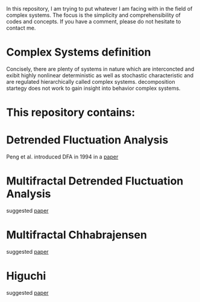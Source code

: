 In this repository, I am trying to put whatever I am facing with in the field of complex systems. The focus is the simplicity and comprehensibility of codes and concepts. If you have a comment, please do not hesitate to contact me.

# Complex Systems definition

Concisely, there are plenty of systems in nature which are interconcted and exibit highly nonlinear deterministic as well as stochastic characteristic and are regulated
hierarchically called complex systems. decomposition startegy does not work to gain insight into behavior complex systems.

# This repository contains:

# Detrended Fluctuation Analysis
Peng et al. introduced DFA in 1994 in a [paper](https://journals.aps.org/pre/abstract/10.1103/PhysRevE.49.1685)

# Multifractal Detrended Fluctuation Analysis
suggested [paper](https://www.sciencedirect.com/science/article/abs/pii/S0378437102013833)

# Multifractal Chhabrajensen
suggested [paper](https://www.frontiersin.org/articles/10.3389/fphys.2018.01767/full)
# Higuchi
suggested [paper](https://www.sciencedirect.com/science/article/abs/pii/0167278988900814)
